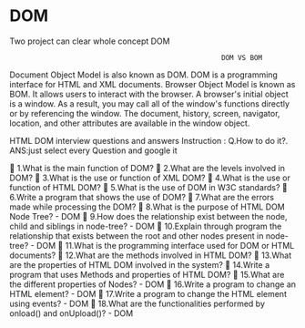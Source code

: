 # DOM
Two project can clear whole concept DOM

                                                        DOM VS BOM

Document Object Model is also known as DOM.  DOM is a programming interface for HTML and XML documents.
Browser Object Model is known as BOM. It allows users to interact with the browser. A browser's initial object is a window. As a result, you may call all of the window's functions directly or by referencing the window. The document, history, screen, navigator, location, and other attributes are available in the window object.

HTML DOM interview questions and answers
Instruction :
Q.How  to do it?.
ANS:just select every Question and google it

	1.What is the main function of DOM?
	2.What are the levels involved in DOM?
	3.What is the use or function of XML DOM?
	4.What is the use or function of HTML DOM?
	5.What is the use of DOM in W3C standards?
	6.Write a program that shows the use of DOM?
	7.What are the errors made while processing the DOM?
	8.What is the purpose of HTML DOM Node Tree? - DOM
	9.How does the relationship exist between the node, child and siblings in node-tree? - DOM
	10.Explain through program the relationship that exists between the root and other nodes present in node-tree? - DOM
	11.What is the programming interface used for DOM or HTML documents?
	12.What are the methods involved in HTML DOM?
	13.What are the properties of HTML DOM involved in the system?
	14.Write a program that uses Methods and properties of HTML DOM?
	15.What are the different properties of Nodes? - DOM
	16.Write a program to change an HTML element? - DOM
	17.Write a program to change the HTML element using events? - DOM
	18.What are the functionalities performed by onload() and onUpload()? - DOM

